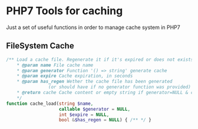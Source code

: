 # PHP7 Tools for caching

Just a set of useful functions in order to manage cache system in PHP7

## FileSystem Cache

```php
/** Load a cache file. Regenerate it if it's expired or does not exists
    * @param name File cache name
    * @param generator Function '() => string' generate cache
    * @param expire Cache expiration, in seconds
    * @param has_regen Wether the cache file has been generated
                (or should have if no generator function was provided)
    * @return cache Cache content or empty string if generator=NULL & cache expired & file does not exists
    */
function cache_load(string $name,
                    callable $generator = NULL,
                    int $expire = NULL,
                    bool &$has_regen = NULL) { /** */ }
```
